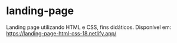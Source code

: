 # landing-page
Landing page utilizando HTML e CSS, fins didáticos.
Disponível em: https://landing-page-html-css-18.netlify.app/
